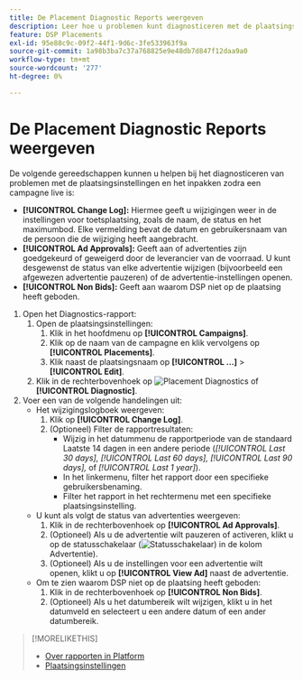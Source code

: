```yaml
---
title: De Placement Diagnostic Reports weergeven
description: Leer hoe u problemen kunt diagnosticeren met de plaatsingsinstellingen en -pakking.
feature: DSP Placements
exl-id: 95e88c9c-09f2-44f1-9d6c-3fe533963f9a
source-git-commit: 1a98b3ba7c37a768825e9e48db7d847f12daa9a0
workflow-type: tm+mt
source-wordcount: '277'
ht-degree: 0%

---
```


# De Placement Diagnostic Reports weergeven

<!-- Does this really belong in the Campaign Management > Reports section or in the Placements section? -->

De volgende gereedschappen kunnen u helpen bij het diagnosticeren van problemen met de plaatsingsinstellingen en het inpakken zodra een campagne live is:

* **[!UICONTROL Change Log]:** Hiermee geeft u wijzigingen weer in de instellingen voor toetsplaatsing, zoals de naam, de status en het maximumbod. Elke vermelding bevat de datum en gebruikersnaam van de persoon die de wijziging heeft aangebracht.
* **[!UICONTROL Ad Approvals]:** Geeft aan of advertenties zijn goedgekeurd of geweigerd door de leverancier van de voorraad. U kunt desgewenst de status van elke advertentie wijzigen (bijvoorbeeld een afgewezen advertentie pauzeren) of de advertentie-instellingen openen.
* **[!UICONTROL Non Bids]:** Geeft aan waarom DSP niet op de plaatsing heeft geboden.

1. Open het Diagnostics-rapport:
   1. Open de plaatsingsinstellingen:
      1. Klik in het hoofdmenu op **[!UICONTROL Campaigns]**.
      1. Klik op de naam van de campagne en klik vervolgens op **[!UICONTROL Placements]**.
      1. Klik naast de plaatsingsnaam op  **[!UICONTROL ...]** > **[!UICONTROL Edit]**.
   1. Klik in de rechterbovenhoek op ![Placement Diagnostics](/help/dsp/assets/placement-diagnostics.png) of **[!UICONTROL Diagnostic]**.
1. Voer een van de volgende handelingen uit:
   * Het wijzigingslogboek weergeven:
      1. Klik op **[!UICONTROL Change Log]**.
      1. (Optioneel) Filter de rapportresultaten:
         * Wijzig in het datummenu de rapportperiode van de standaard Laatste 14 dagen in een andere periode (*[!UICONTROL Last 30 days],* *[!UICONTROL Last 60 days],* *[!UICONTROL Last 90 days],* of *[!UICONTROL Last 1 year]*).
         * In het linkermenu, filter het rapport door een specifieke gebruikersbenaming.
         * Filter het rapport in het rechtermenu met een specifieke plaatsingsinstelling.
   * U kunt als volgt de status van advertenties weergeven:
      1. Klik in de rechterbovenhoek op **[!UICONTROL Ad Approvals]**.
      1. (Optioneel) Als u de advertentie wilt pauzeren of activeren, klikt u op de statusschakelaar (![Statusschakelaar](/help/dsp/assets/status-switch.png)) in de kolom Advertentie).
      1. (Optioneel) Als u de instellingen voor een advertentie wilt openen, klikt u op **[!UICONTROL View Ad]** naast de advertentie.
   * Om te zien waarom DSP niet op de plaatsing heeft geboden:
      1. Klik in de rechterbovenhoek op **[!UICONTROL Non Bids]**.
      1. (Optioneel) Als u het datumbereik wilt wijzigen, klikt u in het datumveld en selecteert u een andere datum of een ander datumbereik.

<!-- Later, add link to >* Definitions for NBRs (Reading No Bid Reports (NBRs)) -->

>[!MORELIKETHIS]
>
>* [Over rapporten in Platform](campaign-reports-about.md)
>* [Plaatsingsinstellingen](/help/dsp/campaign-management/placements/placement-settings.md)

